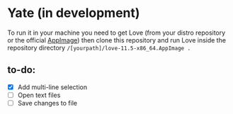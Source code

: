 # Yate (in development)
To run it in your machine you need to get Love (from your distro repository or the official [AppImage](https://github.com/love2d/love/releases/download/11.5/love-11.5-x86_64.AppImage)) then clone this repository and run Love inside the repository directory `/[yourpath]/love-11.5-x86_64.AppImage .`

## to-do:
- [x] Add multi-line selection  
- [ ] Open text files  
- [ ] Save changes to file  
